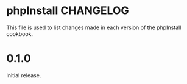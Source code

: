 # phpInstall CHANGELOG

This file is used to list changes made in each version of the phpInstall cookbook.

# 0.1.0

Initial release.
